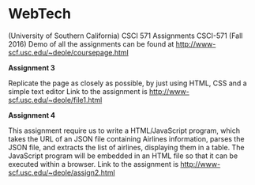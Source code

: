 # WebTech
(University of Southern California) CSCI 571 Assignments 
CSCI-571 (Fall 2016)
Demo of all the assignments can be found at http://www-scf.usc.edu/~deole/coursepage.html

<b>Assignment 3</b>

Replicate the page as closely as possible, by just using HTML, CSS and a simple text editor
Link to the assignment is http://www-scf.usc.edu/~deole/file1.html

<b>Assignment 4</b>

This assignment require us to write a HTML/JavaScript program, which takes the URL of an JSON file containing Airlines information, parses the JSON file, and extracts the list of airlines, displaying them in a table. The JavaScript program will be embedded in an HTML file so that it can be executed within a browser.
Link to the assignment is http://www-scf.usc.edu/~deole/assign2.html



